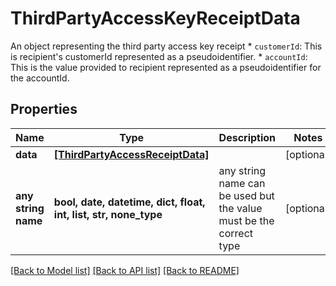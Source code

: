 # ThirdPartyAccessKeyReceiptData

An object representing the third party access key receipt    * `customerId`: This is recipient's customerId represented as a   pseudoidentifier.    * `accountId`: This is the value provided to recipient   represented as a pseudoidentifier for the accountId.

## Properties
Name | Type | Description | Notes
------------ | ------------- | ------------- | -------------
**data** | [**[ThirdPartyAccessReceiptData]**](ThirdPartyAccessReceiptData.md) |  | [optional] 
**any string name** | **bool, date, datetime, dict, float, int, list, str, none_type** | any string name can be used but the value must be the correct type | [optional]

[[Back to Model list]](../README.md#documentation-for-models) [[Back to API list]](../README.md#documentation-for-api-endpoints) [[Back to README]](../README.md)


